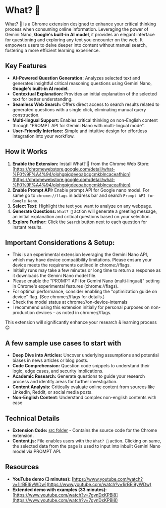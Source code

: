 What? 🤔
=

What? 🤔 is a Chrome extension designed to enhance your critical thinking process when consuming online information. Leveraging the power of Gemini Nano, **Google's built-in AI model**, it provides an elegant interface for questioning and exploring any text you encounter on the web. It empowers users to delve deeper into content without manual search, fostering a more efficient learning experience.

## Key Features

*   **AI-Powered Question Generation:** Analyzes selected text and generates insightful critical reasoning questions using Gemini Nano, **Google's built-in AI model.**
*   **Contextual Explanation:** Provides an initial explanation of the selected text for better understanding.
*   **Seamless Web Search:** Offers direct access to search results related to generated questions with a single click, eliminating manual query construction.
*   **Multi-lingual Support:** Enables critical thinking on non-English content through "PROMPT API for Gemini Nano with multi-lingual mode".
*   **User-Friendly Interface:** Simple and intuitive design for effortless integration into your workflow.

## How it Works

1.  **Enable the Extension:** Install What? 🤔 from the Chrome Web Store: [https://chromewebstore.google.com/detail/what-%F0%9F%A4%94/olohgpigdeeoabcgcmkblncaceafhjcn](https://chromewebstore.google.com/detail/what-%F0%9F%A4%94/olohgpigdeeoabcgcmkblncaceafhjcn)
2. **Enable Prompt API:** Enable prompt API for Google nano model. For same go to ``chrome://flags`` in address bar and search ``Prompt API for Google Nano``.
3.  **Select Text:** Highlight the text you want to analyze on any webpage.
4.  **Generate Questions:** ``What? 🤔`` action will generate a greeting message, an initial explanation and critical questions based on your selection. 
5.  **Explore Further:** Click the ``Search`` button next to each question for instant results.

## Important Considerations & Setup:

- This is an experimental extension leveraging the Gemini Nano API, which may have device compatibility limitations. Please ensure your device meets the requirements outlined in chrome://flags.
- Initially runs may take a few minutes or long time to return a response as it downloads the Gemini Nano model file.
- Please enable the "PROMPT API for Gemini Nano (multi‑lingual)" setting in Chrome's experimental features (chrome://flags).
- For optimal performance, consider enabling the "optimization guide on device" flag. (See chrome://flags for details.)
- Check the model status at chrome://on-device-internals
- I recommend using this extension initially for personal purposes on non-production devices – as noted in chrome://flags.

This extension will significantly enhance your research & learning process 😊

## A few sample use cases to start with

*   **Deep Dive into Articles:** Uncover underlying assumptions and potential biases in news articles or blog posts.
*   **Code Comprehension:**  Question code snippets to understand their logic, edge cases, and security implications.
*   **Academic Research:** Generate questions to guide your research process and identify areas for further investigation.
*   **Content Analysis:** Critically evaluate online content from sources like LinkedIn, Reddit, or social media posts.
*    **Non-English Content**:  Understand complex non-english contents with ease

## Technical Details

*   **Extension Code:** [src folder](src/) - Contains the source code for the Chrome extension.
*   **Content.js:** File enables users with the ``What? 🤔`` action. Clicking on same, the selected data from the page is used to input into inbuilt Gemini Nano model via PROMPT API.

## Resources

*   **YouTube demo (3 minutes):** [https://www.youtube.com/watch?v=1irBEI9yWDw](https://www.youtube.com/watch?v=1irBEI9yWDw)
*   **Extended demo with examples (33 minutes):** [https://www.youtube.com/watch?v=7gvnDxKPBl8](https://www.youtube.com/watch?v=7gvnDxKPBl8)
